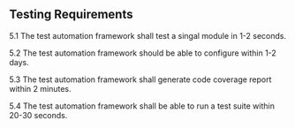 ## Testing Requirements

5.1 The test automation framework shall test a singal module in 1-2 seconds.

5.2 The test automation framework should be able to configure within 1-2 days.

5.3 The test automation framework shall generate code coverage report within 2 minutes.

5.4 The test automation framework shall be able to run a test suite within 20-30 seconds.

